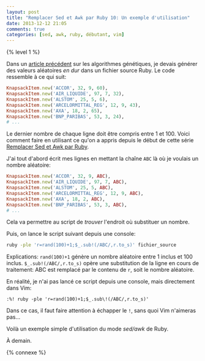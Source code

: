 ```yaml
---
layout: post
title: "Remplacer Sed et Awk par Ruby 10: Un exemple d'utilisation"
date: 2013-12-12 21:05
comments: true
categories: [sed, awk, ruby, débutant, vim]
---
```


{% level 1 %}

Dans un [article précédent](http://lkdjiin.github.io/blog/2013/12/11/les-algorithmes-genetiques-demystifies-42-un-probleme-deconomie/)
sur les algorithmes génétiques, je devais générer des valeurs aléatoires
*en dur* dans un fichier source Ruby. Le code ressemble à ce qui suit:

``` ruby
KnapsackItem.new('ACCOR', 32, 9, 60),
KnapsackItem.new('AIR_LIQUIDE', 97, 7, 32),
KnapsackItem.new('ALSTOM', 25, 5, 6),
KnapsackItem.new('ARCELORMITTAL_REG', 12, 9, 43),
KnapsackItem.new('AXA', 18, 2, 65),
KnapsackItem.new('BNP_PARIBAS', 53, 3, 24),
# ...
```

Le dernier nombre de chaque ligne doit être compris entre 1 et 100.
Voici comment faire en utilisant ce qu'on a appris depuis le début
de cette série [Remplacer Sed et Awk par Ruby](http://lkdjiin.github.io/blog/2013/11/29/remplacer-sed-et-awk-par-ruby/).

<!-- more -->

J'ai tout d'abord écrit mes lignes en mettant la chaîne `ABC` là où je voulais
un nombre aléatoire:

``` ruby
KnapsackItem.new('ACCOR', 32, 9, ABC),
KnapsackItem.new('AIR_LIQUIDE', 97, 7, ABC),
KnapsackItem.new('ALSTOM', 25, 5, ABC),
KnapsackItem.new('ARCELORMITTAL_REG', 12, 9, ABC),
KnapsackItem.new('AXA', 18, 2, ABC),
KnapsackItem.new('BNP_PARIBAS', 53, 3, ABC),
# ...
```

Cela va permettre au script de *trouver* l'endroit où substituer un nombre.

Puis, on lance le script suivant depuis une console:

``` bash
ruby -ple 'r=rand(100)+1;$_.sub!(/ABC/,r.to_s)' fichier_source
```

Explications: `rand(100)+1` génère un nombre aléatoire entre 1 inclus et
100 inclus. `$_.sub!(/ABC/,r.to_s)` opère une substitution de la ligne en
cours de traitement: ABC est remplacé par le contenu de `r`, soit le nombre
aléatoire.

En réalité, je n'ai pas lancé ce script depuis une console, mais directement
dans Vim:

``` vim
:%! ruby -ple 'r=rand(100)+1;$_.sub\!(/ABC/,r.to_s)'
```

Dans ce cas, il faut faire attention à échapper le `!`, sans quoi Vim
n'aimeras pas…

Voilà un exemple simple d'utilisation du mode *sed/awk* de Ruby.

À demain.

{% connexe %}

